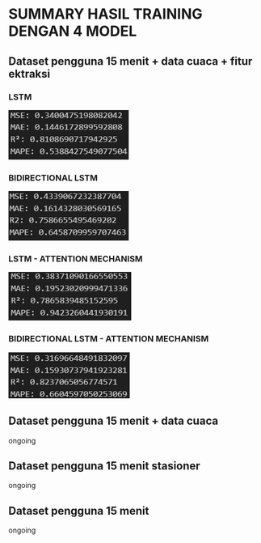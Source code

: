 # SUMMARY HASIL TRAINING DENGAN 4 MODEL

## Dataset pengguna 15 menit + data cuaca + fitur ektraksi 

### LSTM

![alt text](image.png)

### BIDIRECTIONAL LSTM

![alt text](image-1.png)

### LSTM - ATTENTION MECHANISM 

![alt text](image-2.png)

### BIDIRECTIONAL LSTM - ATTENTION MECHANISM

![alt text](image-3.png)

## Dataset pengguna 15 menit + data cuaca
ongoing
## Dataset pengguna 15 menit stasioner
ongoing
## Dataset pengguna 15 menit
ongoing